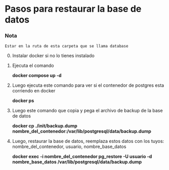# Pasos para restaurar la base de datos

### Nota 

    Estar en la ruta de esta carpeta que se llama database

0. Instalar docker si no lo tienes instalado

1. Ejecuta el comando

    **docker compose up -d**

2. Luego ejecuta este comando para ver si el contenedor de postgres esta corriendo en docker

    **docker ps**

3. Luego este comando que copia y pega el archivo de backup de la base de datos

    **docker cp ./init/backup.dump nombre_del_contenedor:/var/lib/postgresql/data/backup.dump**

4. Luego, restaurar la base de datos, reemplaza estos datos con los tuyos: nombre_del_contenedor, usuario, nombre_base_datos

    **docker exec -i nombre_del_contenedor pg_restore -U usuario -d nombre_base_datos /var/lib/postgresql/data/backup.dump**

